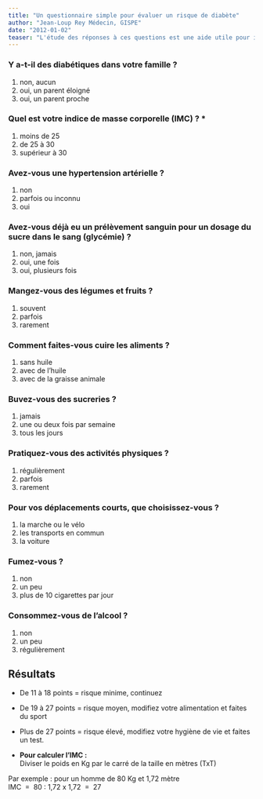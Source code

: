 ```yaml
---
title: "Un questionnaire simple pour évaluer un risque de diabète"
author: "Jean-Loup Rey Médecin, GISPE"
date: "2012-01-02"
teaser: "L'étude des réponses à ces questions est une aide utile pour inciter le patient à consulter. Des tests à la recherche d'un diabète pourront être indiqués."
---
```


### Y a-t-il des diabétiques dans votre famille ?

1.  non, aucun
2.  oui, un parent éloigné
3.  oui, un parent proche

### Quel est votre indice de masse corporelle (IMC) ? *

1.  moins de 25
2.  de 25 à 30
3.  supérieur à 30

### Avez-vous une hypertension artérielle ?

1.  non
2.  parfois ou inconnu
3.  oui

### Avez-vous déjà eu un prélèvement sanguin pour un dosage du sucre dans le sang (glycémie) ?

1.  non, jamais
2.  oui, une fois
3.  oui, plusieurs fois

### Mangez-vous des légumes et fruits ?

1.  souvent
2.  parfois
3.  rarement

### Comment faites-vous cuire les aliments ?

1.  sans huile
2.  avec de l’huile
3.  avec de la graisse animale

### Buvez-vous des sucreries ?

1.  jamais
2.  une ou deux fois par semaine
3.  tous les jours

### Pratiquez-vous des activités physiques ?

1.  régulièrement
2.  parfois
3.  rarement

### Pour vos déplacements courts, que choisissez-vous ?

1.  la marche ou le vélo
2.  les transports en commun
3.  la voiture

### Fumez-vous ?

1.  non
2.  un peu
3.  plus de 10 cigarettes par jour

### Consommez-vous de l’alcool ?

1.  non
2.  un peu
3.  régulièrement

## Résultats

*   De 11 à 18 points = risque minime, continuez
*   De 19 à 27 points = risque moyen, modifiez votre alimentation et faites du sport
*   Plus de 27 points = risque élevé, modifiez votre hygiène de vie et faites un test.

* **Pour calculer l’IMC :**  
Diviser le poids en Kg par le carré de la taille en mètres (TxT)

Par exemple : pour un homme de 80 Kg et 1,72 mètre  
IMC  =  80 : 1,72 x 1,72  =  27